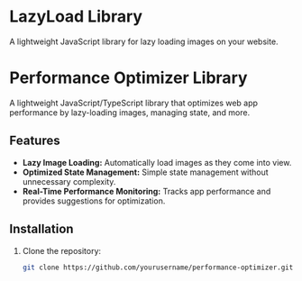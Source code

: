 # LazyLoad Library

A lightweight JavaScript library for lazy loading images on your website.

# Performance Optimizer Library

A lightweight JavaScript/TypeScript library that optimizes web app performance by lazy-loading images, managing state, and more.

## Features

- **Lazy Image Loading:** Automatically load images as they come into view.
- **Optimized State Management:** Simple state management without unnecessary complexity.
- **Real-Time Performance Monitoring:** Tracks app performance and provides suggestions for optimization.

## Installation

1. Clone the repository:

   ```bash
   git clone https://github.com/yourusername/performance-optimizer.git



